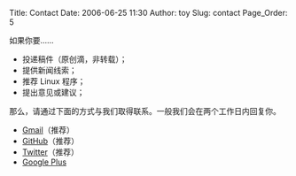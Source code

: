 Title: Contact
Date: 2006-06-25 11:30
Author: toy
Slug: contact
Page_Order: 5

如果你要……

+ 投递稿件（原创滴，非转载）；
+ 提供新闻线索；
+ 推荐 Linux 程序；
+ 提出意见或建议；

那么，请通过下面的方式与我们取得联系。一般我们会在两个工作日内回复你。

+ [Gmail](mailto:xxdlhy@gmail.com)（推荐）
+ [GitHub](https://github.com/LinuxTOY)（推荐）
+ [Twitter](https://twitter.com/linuxtoy)（推荐）
+ [Google Plus](https://plus.google.com/+linuxtoy)
